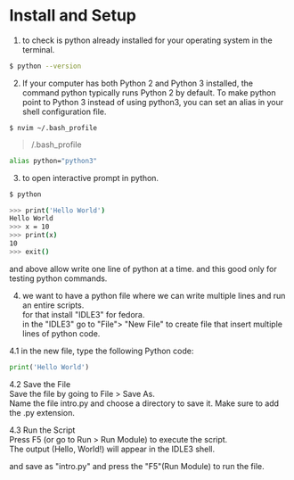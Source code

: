 # Install and Setup   

1. to check is python already installed for your operating system in the terminal.  
```bash 
$ python --version
```

2. If your computer has both Python 2 and Python 3 installed, the command python typically runs Python 2 by default. To make python point to Python 3 instead of using python3, you can set an alias in your shell configuration file.  
```
$ nvim ~/.bash_profile
```
> /.bash_profile  
```bash 
alias python="python3"
```

3. to open interactive prompt in python.   
```bash 
$ python  

>>> print('Hello World')
Hello World
>>> x = 10
>>> print(x)
10
>>> exit()
```
and above allow write one line of python at a time. and this good only for testing python commands.  

4. we want to have a python file where we can write multiple lines and run an entire scripts.   
for that install "IDLE3" for fedora.  
in the "IDLE3" go to "File"> "New File" to create file that insert multiple lines of python code.  

4.1 in the new file, type the following Python code:
```python
print('Hello World')
```
4.2 Save the File  
Save the file by going to File > Save As.  
Name the file intro.py and choose a directory to save it. Make sure to add the .py extension.  

4.3 Run the Script  
Press F5 (or go to Run > Run Module) to execute the script.  
The output (Hello, World!) will appear in the IDLE3 shell.  

and save as "intro.py" and press the "F5"(Run Module) to run the file.   

